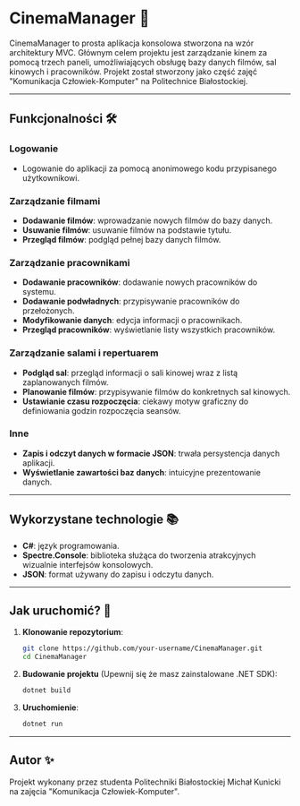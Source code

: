 # CinemaManager 🎥

CinemaManager to prosta aplikacja konsolowa stworzona na wzór architektury MVC. Głównym celem projektu jest zarządzanie kinem za pomocą trzech paneli, umożliwiających obsługę bazy danych filmów, sal kinowych i pracowników. Projekt został stworzony jako część zajęć "Komunikacja Człowiek-Komputer" na Politechnice Białostockiej.

---

## Funkcjonalności 🛠️

### Logowanie
- Logowanie do aplikacji za pomocą anonimowego kodu przypisanego użytkownikowi.

### Zarządzanie filmami
- **Dodawanie filmów**: wprowadzanie nowych filmów do bazy danych.
- **Usuwanie filmów**: usuwanie filmów na podstawie tytułu.
- **Przegląd filmów**: podgląd pełnej bazy danych filmów.

### Zarządzanie pracownikami
- **Dodawanie pracowników**: dodawanie nowych pracowników do systemu.
- **Dodawanie podwładnych**: przypisywanie pracowników do przełożonych.
- **Modyfikowanie danych**: edycja informacji o pracownikach.
- **Przegląd pracowników**: wyświetlanie listy wszystkich pracowników.

### Zarządzanie salami i repertuarem
- **Podgląd sal**: przegląd informacji o sali kinowej wraz z listą zaplanowanych filmów.
- **Planowanie filmów**: przypisywanie filmów do konkretnych sal kinowych.
- **Ustawianie czasu rozpoczęcia**: ciekawy motyw graficzny do definiowania godzin rozpoczęcia seansów.

### Inne
- **Zapis i odczyt danych w formacie JSON**: trwała persystencja danych aplikacji.
- **Wyświetlanie zawartości baz danych**: intuicyjne prezentowanie danych.

---

## Wykorzystane technologie 📚

- **C#**: język programowania.
- **Spectre.Console**: biblioteka służąca do tworzenia atrakcyjnych wizualnie interfejsów konsolowych.
- **JSON**: format używany do zapisu i odczytu danych.

---

## Jak uruchomić? 🚀

1. **Klonowanie repozytorium**:
   ```bash
   git clone https://github.com/your-username/CinemaManager.git
   cd CinemaManager
2. **Budowanie projektu** (Upewnij się że masz zainstalowane .NET SDK):
   ```bash
   dotnet build
3. **Uruchomienie**:
   ```bash
   dotnet run

---

## Autor ✨
Projekt wykonany przez studenta Politechniki Białostockiej Michał Kunicki na zajęcia "Komunikacja Człowiek-Komputer".
